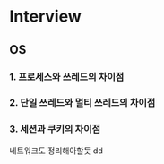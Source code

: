 # Interview

## OS

### 1. 프로세스와 쓰레드의 차이점



### 2. 단일 쓰레드와 멀티 쓰레드의 차이점


### 3. 세션과 쿠키의 차이점


네트워크도 정리해아할듯
dd